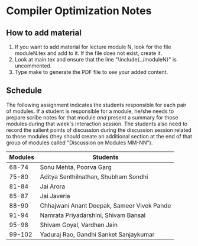 # Compiler Optimization Notes

## How to add material

1. If you want to add material for lecture module N, look for the file moduleN.tex and add to it. If the file does not exist, create it.
2. Look at main.tex and ensure that the line "\include{../moduleN}" is uncommented.
3. Type make to generate the PDF file to see your added content.

## Schedule

The following assignment indicates the students responsible for
each pair of modules.  If a student is responsible for a module, he/she
needs to prepare scribe notes for that module _and_ present a summary
for those modules during that week's interaction session.  The students
also need to record the salient points of discussion during the discussion
session related to those modules (they should create an additional section at the
end of that group of modules called "Discussion on Modules MM-NN").

| Modules | Students   |
| ------- | ---------- | 
| 68-74   | Sonu Mehta, Poorva Garg |
| 75-80   | Aditya Senthilnathan, Shubham Sondhi |
| 81-84   | Jai Arora |
| 85-87   | Jai Javeria |
| 88-90   | Chhajwani Anant Deepak, Sameer Vivek Pande |
| 91-94   | Namrata Priyadarshini, Shivam Bansal |
| 95-98   | Shivam Goyal, Vardhan Jain |
| 99-102  | Yaduraj Rao, Gandhi Sanket Sanjaykumar |
